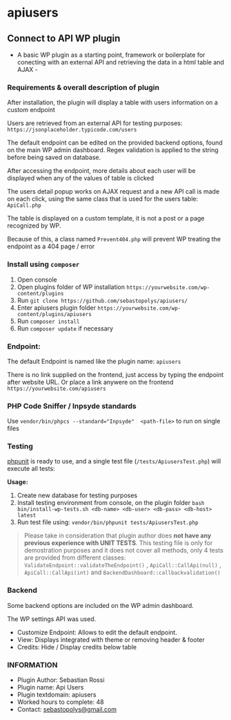 # apiusers

## Connect to API WP plugin 
- A basic WP plugin as a starting point, framework or boilerplate for conecting with an external API and retrieving the data in a html table and AJAX -

### Requirements & overall description of plugin

After installation, the plugin will display a table with users information on a custom endpoint

Users are retrieved from an external API for testing purposes: ```https://jsonplaceholder.typicode.com/users```

The default endpoint can be edited on the provided backend options, found on the main WP admin dashboard. Regex validation is applied to the string before being saved on database.

After accessing the endpoint, more details about each user will be displayed when any of the values of table is clicked

The users detail popup works on AJAX request and a new API call is made on each click, using the same class that is used for the users table: ```ApiCall.php```

The table is displayed on a custom template, it is not a post or a page recognized by WP.

Because of this, a class named ```Prevent404.php``` will prevent WP treating the endpoint as a 404 page / error


### Install using ```composer```

1. Open console
2. Open plugins folder of WP installation ```https://yourwebsite.com/wp-content/plugins```
3. Run ```git clone https://github.com/sebastopolys/apiusers/```
4. Enter apiusers plugin folder  ```https://yourwebsite.com/wp-content/plugins/apiusers```
5. Run ```composer install```
6. Run ```composer update``` if necessary


### Endpoint:
The default Endpoint is named like the plugin name: ```apiusers```

There is no link supplied on the frontend, just access by typing the endpoint after website URL. Or place a link anywere on the frontend
```https://yourwebsite.com/apiusers```


### PHP Code Sniffer / Inpsyde standards

Use ```vendor/bin/phpcs --standard="Inpsyde"  <path-file>``` to run on single files

### Testing

[phpunit](https://phpunit.de/) is ready to use, and a single test file (```/tests/ApiusersTest.php```) will execute all tests:

**Usage:**
1. Create new database for testing purposes
2. Install testing environment from console, on the plugin folder ```bash bin/install-wp-tests.sh <db-name> <db-user> <db-pass> <db-host> latest```
3. Run test file using: ```vendor/bin/phpunit tests/ApiusersTest.php```

> Please take in consideration that plugin author does **not have any previous experience with UNIT TESTS**. This testing file is only for demostration purposes and it does not cover all methods, only 4 tests are provided from different classes:``` ValidateEndpoint::validateTheEndpoint()``` , ```ApiCall::CallApi(null)``` , ```ApiCall::CallApi(int)``` and ```BackendDashboard::callbackvalidation()```

### Backend

Some backend options are included on the WP admin dashboard.

The WP settings API was used.

- Customize Endpoint: Allows to edit the default endpoint.
- View: Displays integrated with theme or removing header & footer
- Credits: Hide / Display credits below table

### INFORMATION

- Plugin Author: Sebastian Rossi
- Plugin name: Api Users
- Plugin textdomain: apiusers
- Worked hours to complete: 48
- Contact: sebastopolys@gmail.com

